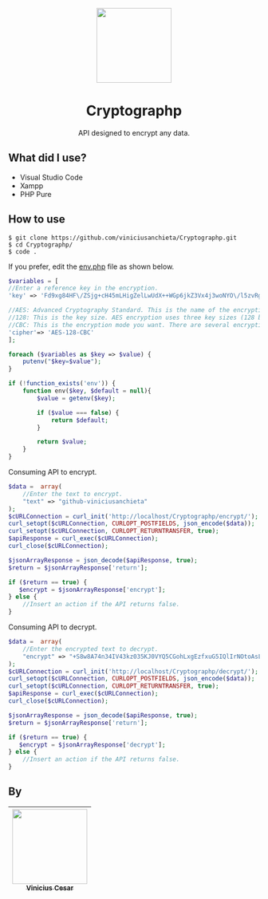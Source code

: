 <p align="center">
    <img src="https://img.icons8.com/nolan/256/password.png" width="150">
</p>

<h1 align="center">Cryptographp</h1>

<p align="center">
  API designed to encrypt any data.
</p>


## What did I use?

 * Visual Studio Code
 * Xampp
 * PHP Pure


## How to use
```
$ git clone https://github.com/viniciusanchieta/Cryptographp.git
$ cd Cryptographp/
$ code .
```
If you prefer, edit the <a href="https://github.com/viniciusanchieta/Cryptographp/blob/master/env.php">env.php</a> file as shown below.
``` php
$variables = [
//Enter a reference key in the encryption.
'key' => 'Fd9xg84HF\/ZSjg+cH45mLHigZelLwUdX++WGp6jkZ3Vx4j3woNYO\/l5zvRgNs9GUpf3ejJlpVlTvbpRXL9Fwa9R8EuaqP0qPvm1RKv22Lps=',

//AES: Advanced Cryptography Standard. This is the name of the encryption algorithm (symmetric encryption). Other symmetric encryption algorithms are: DES, 3-DES etc.
//128: This is the key size. AES encryption uses three key sizes (128 bits, 192 bits, and 256 bits). The block size in AES is also 128 bits.
//CBC: This is the encryption mode you want. There are several encryption modes, which depend on how fast you can query your functional algorithm, parallelism, and security level. Some modes are CBC (Cipher Block Chaining), BCE (Electronic Code Book), CFB (Cipher FeedBack), CTR (Counter), etc.
'cipher'=> 'AES-128-CBC'
];

foreach ($variables as $key => $value) {
    putenv("$key=$value");
}

if (!function_exists('env')) {
    function env($key, $default = null){
        $value = getenv($key);

        if ($value === false) {
            return $default;
        }

        return $value;
    }
}
```

Consuming API to encrypt.
```php
$data =  array(
    //Enter the text to encrypt.
    "text" => "github-viniciusanchieta"
);
$cURLConnection = curl_init('http://localhost/Cryptographp/encrypt/');
curl_setopt($cURLConnection, CURLOPT_POSTFIELDS, json_encode($data));
curl_setopt($cURLConnection, CURLOPT_RETURNTRANSFER, true);
$apiResponse = curl_exec($cURLConnection);
curl_close($cURLConnection);

$jsonArrayResponse = json_decode($apiResponse, true);
$return = $jsonArrayResponse['return'];

if ($return == true) {
   $encrypt = $jsonArrayResponse['encrypt'];
} else {
    //Insert an action if the API returns false.
}
```

Consuming API to decrypt.
```php
$data =  array(
    //Enter the encrypted text to decrypt.
    "encrypt" => "+S8w8A74n34IV43kz035KJ0VYQ5CGohLxgEzfxuG5IQlIrNOtoAsLrb0Mn3SQRepbC\/ItlSHvZShxs2a7RXYYmmgI\/e4cd+d+L8De9czM0A="
);
$cURLConnection = curl_init('http://localhost/Cryptographp/decrypt/');
curl_setopt($cURLConnection, CURLOPT_POSTFIELDS, json_encode($data));
curl_setopt($cURLConnection, CURLOPT_RETURNTRANSFER, true);
$apiResponse = curl_exec($cURLConnection);
curl_close($cURLConnection);

$jsonArrayResponse = json_decode($apiResponse, true);
$return = $jsonArrayResponse['return'];

if ($return == true) {
   $encrypt = $jsonArrayResponse['decrypt'];
} else {
    //Insert an action if the API returns false.
}
```
## By


| [<img src="https://avatars3.githubusercontent.com/u/31235308?s=460&u=f4799cdf05b9188e08c4802f76ee7059fa515c86&v=4" width="150"><br><sub>Vinicius Cesar</sub>](https://github.com/viniciusanchieta) |
| :---: |
